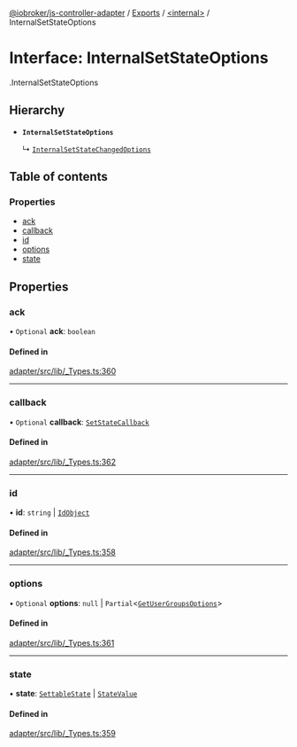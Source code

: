 [@iobroker/js-controller-adapter](../README.md) / [Exports](../modules.md) / [<internal\>](../modules/internal_.md) / InternalSetStateOptions

# Interface: InternalSetStateOptions

[<internal>](../modules/internal_.md).InternalSetStateOptions

## Hierarchy

- **`InternalSetStateOptions`**

  ↳ [`InternalSetStateChangedOptions`](internal_.InternalSetStateChangedOptions.md)

## Table of contents

### Properties

- [ack](internal_.InternalSetStateOptions.md#ack)
- [callback](internal_.InternalSetStateOptions.md#callback)
- [id](internal_.InternalSetStateOptions.md#id)
- [options](internal_.InternalSetStateOptions.md#options)
- [state](internal_.InternalSetStateOptions.md#state)

## Properties

### ack

• `Optional` **ack**: `boolean`

#### Defined in

[adapter/src/lib/_Types.ts:360](https://github.com/ioBroker/ioBroker.js-controller/blob/4361085b/packages/adapter/src/lib/_Types.ts#L360)

___

### callback

• `Optional` **callback**: [`SetStateCallback`](../modules/internal_.md#setstatecallback)

#### Defined in

[adapter/src/lib/_Types.ts:362](https://github.com/ioBroker/ioBroker.js-controller/blob/4361085b/packages/adapter/src/lib/_Types.ts#L362)

___

### id

• **id**: `string` \| [`IdObject`](internal_.IdObject.md)

#### Defined in

[adapter/src/lib/_Types.ts:358](https://github.com/ioBroker/ioBroker.js-controller/blob/4361085b/packages/adapter/src/lib/_Types.ts#L358)

___

### options

• `Optional` **options**: ``null`` \| `Partial`<[`GetUserGroupsOptions`](internal_.GetUserGroupsOptions.md)\>

#### Defined in

[adapter/src/lib/_Types.ts:361](https://github.com/ioBroker/ioBroker.js-controller/blob/4361085b/packages/adapter/src/lib/_Types.ts#L361)

___

### state

• **state**: [`SettableState`](../modules/internal_.md#settablestate) \| [`StateValue`](../modules/internal_.md#statevalue)

#### Defined in

[adapter/src/lib/_Types.ts:359](https://github.com/ioBroker/ioBroker.js-controller/blob/4361085b/packages/adapter/src/lib/_Types.ts#L359)
